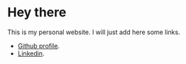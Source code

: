 # Hey there

This is my personal website. I will just add here some links.

* [Github profile](https://github.com/robertolopezlopez).
* [Linkedin](https://www.linkedin.com/in/robertolopezlopez/).
